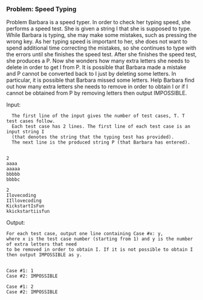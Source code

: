 <h3>Problem: Speed Typing </h3>

Problem
Barbara is a speed typer. In order to check her typing speed, she performs a speed test. 
She is given a string I that she is supposed to type.
While Barbara is typing, she may make some mistakes, such as pressing the wrong key. 
As her typing speed is important to her, she does not want to spend additional time correcting the mistakes,
so she continues to type with the errors until she finishes the speed test.
After she finishes the speed test, she produces a P.
Now she wonders how many extra letters she needs to delete in order to get I from P.
It is possible that Barbara made a mistake and P cannot be converted back to I just by deleting some letters.
In particular, it is possible that Barbara missed some letters.
Help Barbara find out how many extra letters she needs to remove in order to obtain I or 
if I cannot be obtained from P by removing letters then output IMPOSSIBLE.


Input:

      The first line of the input gives the number of test cases, T. T test cases follow.
      Each test case has 2 lines. The first line of each test case is an input string I 
      (that denotes the string that the typing test has provided). 
      The next line is the produced string P (that Barbara has entered).


    2
    aaaa
    aaaaa
    bbbbb
    bbbbc

    2
    Ilovecoding
    IIllovecoding
    KickstartIsFun
    kkickstartiisfun

Output:

    For each test case, output one line containing Case #x: y,
    where x is the test case number (starting from 1) and y is the number of extra letters that need
    to be removed in order to obtain I. If it is not possible to obtain I then output IMPOSSIBLE as y.


    Case #1: 1
    Case #2: IMPOSSIBLE

    Case #1: 2
    Case #2: IMPOSSIBLE


  
